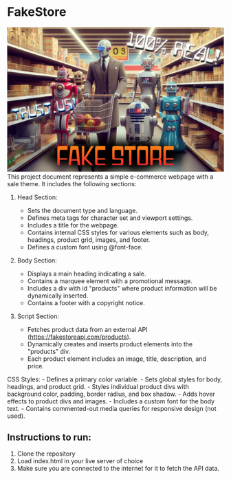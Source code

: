 # FakeStore
![Header](header.jpg)
This project document represents a simple e-commerce webpage with a sale theme. 
It includes the following sections:

1. Head Section:
    - Sets the document type and language.
    - Defines meta tags for character set and viewport settings.
    - Includes a title for the webpage.
    - Contains internal CSS styles for various elements such as body, headings, product grid, images, and footer.
    - Defines a custom font using @font-face.

2. Body Section:
    - Displays a main heading indicating a sale.
    - Contains a marquee element with a promotional message.
    - Includes a div with id "products" where product information will be dynamically inserted.
    - Contains a footer with a copyright notice.

3. Script Section:
    - Fetches product data from an external API (https://fakestoreapi.com/products).
    - Dynamically creates and inserts product elements into the "products" div.
    - Each product element includes an image, title, description, and price.

CSS Styles:
    - Defines a primary color variable.
    - Sets global styles for body, headings, and product grid.
    - Styles individual product divs with background color, padding, border radius, and box shadow.
    - Adds hover effects to product divs and images.
    - Includes a custom font for the body text.
    - Contains commented-out media queries for responsive design (not used).

## Instructions to run:

1. Clone the repository
2. Load index.html in your live server of choice
3. Make sure you are connected to the internet for it to fetch the API data.